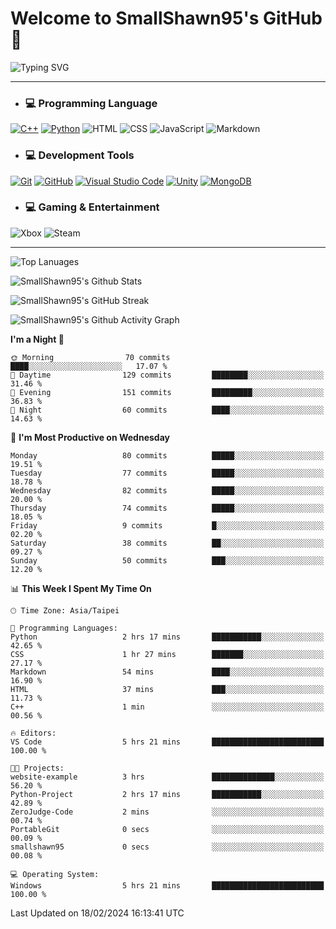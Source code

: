 # Welcome to SmallShawn95's GitHub 👋

![Typing SVG](https://readme-typing-svg.demolab.com/?lines=print("Hello,+world");cout+>>+"Hello,+world!";console.log("Hello,+world!")&center=true&vCenter=true&size=22&random=true)

***
<!-- https://shields.io/, https://simpleicons.org/ -->
* ### 💻 Programming Language
[![C++](https://img.shields.io/badge/-C++-00599C?style=flat-square&logo=cplusplus)](https://cplusplus.com/)
[![Python](https://img.shields.io/badge/-Python-3776AB?style=flat-square&logo=python&logoColor=white)](https://www.python.org/)
![HTML](https://img.shields.io/badge/-HTML-E34F26?style=flat-square&logo=html5&logoColor=white)
![CSS](https://img.shields.io/badge/-CSS-1572B6?style=flat-square&logo=css3)
![JavaScript](https://img.shields.io/badge/-JavaScript-F7DF1E?style=flat-square&logo=javascript&logoColor=white)
![Markdown](https://img.shields.io/badge/-Markdown-000000?style=flat-square&logo=markdown)
* ### 💻 Development Tools
[![Git](https://img.shields.io/badge/-Git-f05032?style=flat-square&logo=git&logoColor=white)](https://git-scm.com/)
[![GitHub](https://img.shields.io/badge/-GitHub-181717?style=flat-square&logo=github)](https://github.com/)
[![Visual Studio Code](https://img.shields.io/badge/-Visual%20Studio%20Code-007ACC?style=flat-square&logo=visualstudiocode)](https://code.visualstudio.com/)
[![Unity](https://img.shields.io/badge/-Unity-000000?style=flat-square&logo=unity)](https://unity.com/)
[![MongoDB](https://img.shields.io/badge/-MongoDB-47A248?style=flat-square&logo=mongodb&logoColor=white)](https://www.mongodb.com/)
* ### 💻 Gaming & Entertainment
![Xbox](https://img.shields.io/badge/-Xbox-107C10?style=flat-square&logo=xbox)
![Steam](https://img.shields.io/badge/-Steam-000000?style=flat-square&logo=steam)
***

<!-- ![GitHub User's Stars](https://img.shields.io/github/stars/smallshawn95?color=orange&label=Stars&labelColor=yellow) -->
<!-- ![GitHub Followers](https://img.shields.io/github/followers/smallshawn95?color=orange&label=Followers&labelColor=FFDBAC) -->

![Top Lanuages](https://github-readme-stats.vercel.app/api/top-langs/?username=smallshawn95&theme=holi&layout=donut&size_weight=0.5&count_weight=0.5&exclude_repo=smallshawn95.github.io)

![SmallShawn95's Github Stats](https://github-readme-stats.vercel.app/api?username=smallshawn95&theme=holi&show_icons=true&rank_icon=github)

![SmallShawn95's GitHub Streak](https://streak-stats.demolab.com/?user=smallshawn95&theme=holi-theme&date_format=M%20j%5B%2C%20Y%5D)

![SmallShawn95's Github Activity Graph](https://github-readme-activity-graph.vercel.app/graph?username=smallshawn95&theme=tokyo-night)

<!-- ![SmallShawn95's WakaTime Stats](https://github-readme-stats.vercel.app/api/wakatime?username=smallshawn95) -->
<!-- ![Repositorie Card](https://github-readme-stats.vercel.app/api/pin/?username=smallshawn95&repo=Python-Discord-Bot-Course&theme=holi) -->
<!-- ![Repositorie Card](https://github-readme-stats.vercel.app/api/pin/?username=smallshawn95&repo=ZeroJudge-Code&theme=holi) -->

<!--START_SECTION:waka-->
**I'm a Night 🦉** 

```text
🌞 Morning                70 commits          ████░░░░░░░░░░░░░░░░░░░░░   17.07 % 
🌆 Daytime                129 commits         ████████░░░░░░░░░░░░░░░░░   31.46 % 
🌃 Evening                151 commits         █████████░░░░░░░░░░░░░░░░   36.83 % 
🌙 Night                  60 commits          ████░░░░░░░░░░░░░░░░░░░░░   14.63 % 
```
📅 **I'm Most Productive on Wednesday** 

```text
Monday                   80 commits          █████░░░░░░░░░░░░░░░░░░░░   19.51 % 
Tuesday                  77 commits          █████░░░░░░░░░░░░░░░░░░░░   18.78 % 
Wednesday                82 commits          █████░░░░░░░░░░░░░░░░░░░░   20.00 % 
Thursday                 74 commits          █████░░░░░░░░░░░░░░░░░░░░   18.05 % 
Friday                   9 commits           █░░░░░░░░░░░░░░░░░░░░░░░░   02.20 % 
Saturday                 38 commits          ██░░░░░░░░░░░░░░░░░░░░░░░   09.27 % 
Sunday                   50 commits          ███░░░░░░░░░░░░░░░░░░░░░░   12.20 % 
```


📊 **This Week I Spent My Time On** 

```text
🕑︎ Time Zone: Asia/Taipei

💬 Programming Languages: 
Python                   2 hrs 17 mins       ███████████░░░░░░░░░░░░░░   42.65 % 
CSS                      1 hr 27 mins        ███████░░░░░░░░░░░░░░░░░░   27.17 % 
Markdown                 54 mins             ████░░░░░░░░░░░░░░░░░░░░░   16.90 % 
HTML                     37 mins             ███░░░░░░░░░░░░░░░░░░░░░░   11.73 % 
C++                      1 min               ░░░░░░░░░░░░░░░░░░░░░░░░░   00.56 % 

🔥 Editors: 
VS Code                  5 hrs 21 mins       █████████████████████████   100.00 % 

🐱‍💻 Projects: 
website-example          3 hrs               ██████████████░░░░░░░░░░░   56.20 % 
Python-Project           2 hrs 17 mins       ███████████░░░░░░░░░░░░░░   42.89 % 
ZeroJudge-Code           2 mins              ░░░░░░░░░░░░░░░░░░░░░░░░░   00.74 % 
PortableGit              0 secs              ░░░░░░░░░░░░░░░░░░░░░░░░░   00.09 % 
smallshawn95             0 secs              ░░░░░░░░░░░░░░░░░░░░░░░░░   00.08 % 

💻 Operating System: 
Windows                  5 hrs 21 mins       █████████████████████████   100.00 % 
```


 Last Updated on 18/02/2024 16:13:41 UTC
<!--END_SECTION:waka-->

<!--
**smallshawn95/smallshawn95** is a ✨ _special_ ✨ repository because its `README.md` (this file) appears on your GitHub profile.

- 🔭 I’m currently working on ...
- 🌱 I’m currently learning ...
- 👯 I’m looking to collaborate on ...
- 🤔 I’m looking for help with ...
- 💬 Ask me about ...
- 📫 How to reach me: ...
- 😄 Pronouns: ...
- ⚡ Fun fact: ...
-->
